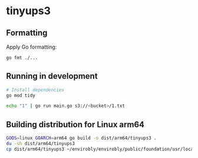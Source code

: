 # tinyups3

## Formatting

Apply Go formatting:

```sh
go fmt ./...
```

## Running in development

```sh
# Install dependencies
go mod tidy

echo "1" | go run main.go s3://<bucket>/1.txt
```

## Building distribution for Linux arm64

```sh
GOOS=linux GOARCH=arm64 go build -o dist/arm64/tinyups3 .
du -sh dist/arm64/tinyups3 
cp dist/arm64/tinyups3 ~/envirobly/envirobly/public/foundation/usr/local/bin/tinyups3
```
